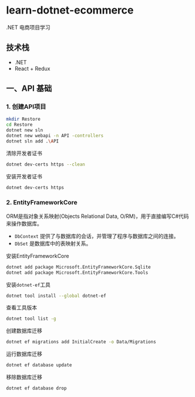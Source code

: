 # learn-dotnet-ecommerce
.NET 电商项目学习

## 技术栈

- .NET
- React + Redux

## 一、API 基础

### 1. 创建API项目

```bash
mkdir Restore
cd Restore
dotnet new sln
dotnet new webapi -n API -controllers
dotnet sln add .\API
```

清除开发者证书
```bash
dotnet dev-certs https --clean
```

安装开发者证书
```bash
dotnet dev-certs https
```

### 2. EntityFrameworkCore

ORM是指对象关系映射(Objects Relational Data, O/RM)，用于直接编写C#代码来操作数据库。

- `DbContext` 提供了与数据库的会话，并管理了程序与数据库之间的连接。
- `DbSet` 是数据库中的表映射关系。


安装EntityFrameworkCore
```bash
dotnet add package Microsoft.EntityFrameworkCore.Sqlite
dotnet add package Microsoft.EntityFrameworkCore.Tools
```

安装`dotnet-ef`工具
```bash
dotnet tool install --global dotnet-ef
```

查看工具版本
```bash
dotnet tool list -g
```

创建数据库迁移
```bash
dotnet ef migrations add InitialCreate -o Data/Migrations
```

运行数据库迁移
```bash
dotnet ef database update
```

移除数据库迁移
```bash
dotnet ef database drop
```